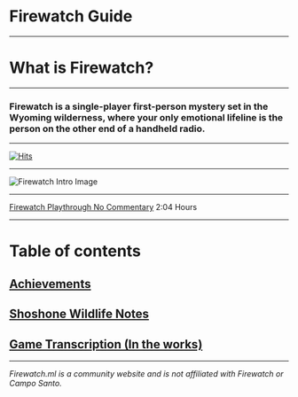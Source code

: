 # Firewatch Guide

---
 
# What is Firewatch?

---
 
### Firewatch is a single-player first-person mystery set in the Wyoming wilderness, where your only emotional lifeline is the person on the other end of a handheld radio.

---
 
[![Hits](https://hits.seeyoufarm.com/api/count/incr/badge.svg?url=https%3A%2F%2Fgithub.com%2FSophiaAtkinson%2FFirewatch-Guide&count_bg=%23FF6B00&title_bg=%23000000&icon=mediafire.svg&icon_color=%23E7E7E7&title=Page+Views+&edge_flat=false)](https://hits.seeyoufarm.com)

---
 
![Firewatch Intro Image](https://firewatch.ml/cdn/Firewatch%20Intro%20Image.jpg)

---
 
[Firewatch Playthrough No Commentary](https://www.youtube.com/watch?v=NGDuoCAu0Rg&t=4552s) 2:04 Hours

---
 
# Table of contents

## [Achievements](https://firewatch.ml/achievements/)

## [Shoshone Wildlife Notes](https://firewatch.ml/shoshonewildlifenotes/)

## [Game Transcription (In the works)](https://firewatch.ml/transcription/)


---

*Firewatch.ml is a community website and is not affiliated with Firewatch or Campo Santo.*
